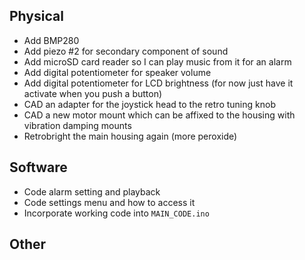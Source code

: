 ## Physical
- Add BMP280
- Add piezo #2 for secondary component of sound
- Add microSD card reader so I can play music from it for an alarm
- Add digital potentiometer for speaker volume
- Add digital potentiometer for LCD brightness (for now just have it activate when you push a button)
- CAD an adapter for the joystick head to the retro tuning knob
- CAD a new motor mount which can be affixed to the housing with vibration damping mounts
- Retrobright the main housing again (more peroxide)


## Software
- Code alarm setting and playback
- Code settings menu and how to access it
- Incorporate working code into `MAIN_CODE.ino`

## Other